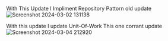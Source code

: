 With This Update I Impliment Repository Pattorn
old update
![Screenshot 2024-03-02 131138](https://github.com/abdulrahmannadap/FCommerce/assets/63226271/c6795738-992f-42d1-9518-5adee2a4cbb4)


With this update I update Unit-Of-Work
This one corrant update
![Screenshot 2024-03-04 212920](https://github.com/abdulrahmannadap/FCommerce/assets/63226271/a5d73cc2-4171-4dba-a463-4ce6ca90e3df)
